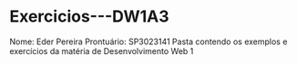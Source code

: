 # Exercicios---DW1A3
Nome: Eder Pereira
Prontuário: SP3023141
Pasta contendo os exemplos e exercícios da matéria de Desenvolvimento Web 1
